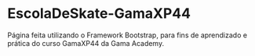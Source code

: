 # EscolaDeSkate-GamaXP44

Página feita utilizando o Framework Bootstrap, para fins de aprendizado e prática do curso GamaXP44 da Gama Academy.
